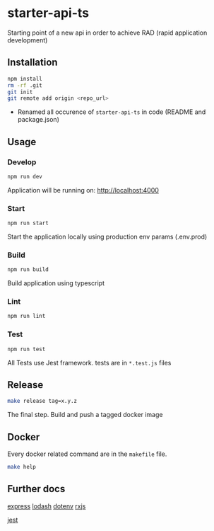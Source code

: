 # starter-api-ts

Starting point of a new api in order to achieve RAD (rapid application development)

## Installation
```sh
npm install
rm -rf .git
git init
git remote add origin <repo_url>
```
* Renamed all occurence of `starter-api-ts` in code (README and package.json)

## Usage

### Develop
```sh
npm run dev
```
Application will be running on: [http://localhost:4000](http://localhost:4000)

### Start
```sh
npm run start
```
Start the application locally using production env params (.env.prod)

### Build
```sh
npm run build
```
Build application using typescript

### Lint
```sh
npm run lint
```

### Test
```sh
npm run test
```
All Tests use Jest framework. tests are in  `*.test.js` files

## Release
```sh
make release tag=x.y.z
```
The final step.
Build and push a tagged docker image

## Docker
Every docker related command are in the `makefile` file.
```sh
make help
```

## Further docs
[express](http://expressjs.com/en/4x/api.html)
[lodash](https://lodash.com/docs)
[dotenv](https://github.com/motdotla/dotenv)
[rxjs](https://github.com/reactivex/rxjs)

[jest](https://facebook.github.io/jest/docs/en/getting-started.html)
